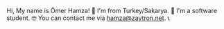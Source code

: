 Hi, My name is Ömer Hamza! 👋
I'm from Turkey/Sakarya. 🌆
I'm a software student. 🤓
You can contact me via hamza@zaytron.net. 📞
